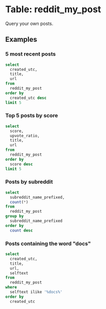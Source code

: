 # Table: reddit_my_post

Query your own posts.

## Examples

### 5 most recent posts

```sql
select
  created_utc,
  title,
  url
from
  reddit_my_post
order by
  created_utc desc
limit 5
```

### Top 5 posts by score

```sql
select
  score,
  upvote_ratio,
  title,
  url
from
  reddit_my_post
order by
  score desc
limit 5
```

### Posts by subreddit

```sql
select
  subreddit_name_prefixed,
  count(*)
from
  reddit_my_post
group by
  subreddit_name_prefixed
order by
  count desc
```

### Posts containing the word "docs"

```sql
select
  created_utc,
  title,
  url,
  selftext
from
  reddit_my_post
where
  selftext ilike '%docs%'
order by
  created_utc
```

